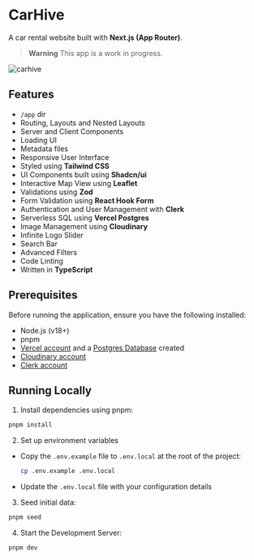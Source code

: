 # CarHive

A car rental website built with **Next.js (App Router)**.

> **Warning**
> This app is a work in progress.

![carhive](https://github.com/user-attachments/assets/5e4cdffe-dcd0-44ee-957d-66fdb82b47ee)

## Features

- `/app` dir
- Routing, Layouts and Nested Layouts
- Server and Client Components
- Loading UI
- Metadata files
- Responsive User Interface
- Styled using **Tailwind CSS**
- UI Components built using **Shadcn/ui**
- Interactive Map View using **Leaflet**
- Validations using **Zod**
- Form Validation using **React Hook Form**
- Authentication and User Management with **Clerk**
- Serverless SQL using **Vercel Postgres**
- Image Management using **Cloudinary**
- Infinite Logo Slider
- Search Bar
- Advanced Filters
- Code Linting
- Written in **TypeScript**

## Prerequisites

Before running the application, ensure you have the following installed:

- Node.js (v18+)
- pnpm
- [Vercel account](https://vercel.com/) and a [Postgres Database](https://vercel.com/docs/storage/vercel-postgres) created
- [Cloudinary account](https://cloudinary.com/)
- [Clerk account](https://clerk.com/)

## Running Locally

1. Install dependencies using pnpm:

```bash
pnpm install
```

2. Set up environment variables

- Copy the `.env.example` file to `.env.local` at the root of the project:

  ```bash
  cp .env.example .env.local
  ```

- Update the `.env.local` file with your configuration details

3. Seed initial data:

```bash
pnpm seed
```

4. Start the Development Server:

```bash
pnpm dev
```
